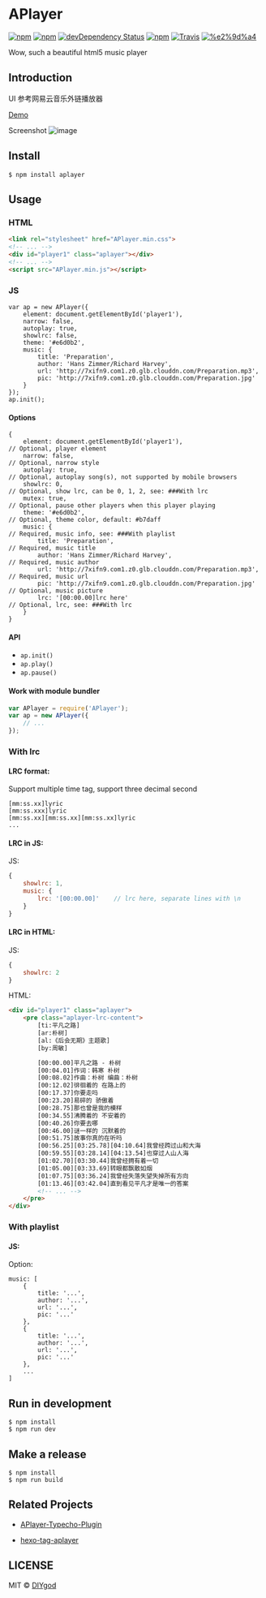 # APlayer

[![npm](https://img.shields.io/npm/v/aplayer.svg?style=flat-square)](https://www.npmjs.com/package/aplayer)
[![npm](https://img.shields.io/npm/l/aplayer.svg?style=flat-square)](https://www.npmjs.com/package/aplayer)
[![devDependency Status](https://img.shields.io/david/dev/DIYgod/aplayer.svg?style=flat-square)](https://david-dm.org/DIYgod/APlayer#info=devDependencies)
[![npm](https://img.shields.io/npm/dt/aplayer.svg?style=flat-square)](https://www.npmjs.com/package/aplayer)
[![Travis](https://img.shields.io/travis/DIYgod/APlayer.svg?style=flat-square)](https://travis-ci.org/DIYgod/APlayer)
[![%e2%9d%a4](https://img.shields.io/badge/made%20with-%e2%9d%a4-ff69b4.svg?style=flat-square)](https://www.anotherhome.net/)

Wow, such a beautiful html5 music player

## Introduction

UI 参考网易云音乐外链播放器

[Demo](https://www.anotherhome.net/file/APlayer)

Screenshot
![image](https://i.imgur.com/JDrJXCr.png)

## Install

```
$ npm install aplayer
```

## Usage

### HTML

```HTML
<link rel="stylesheet" href="APlayer.min.css">
<!-- ... -->
<div id="player1" class="aplayer"></div>
<!-- ... -->
<script src="APlayer.min.js"></script>
```

### JS

```JS
var ap = new APlayer({
    element: document.getElementById('player1'),
    narrow: false,
    autoplay: true,
    showlrc: false,
    theme: '#e6d0b2',
    music: {
        title: 'Preparation',
        author: 'Hans Zimmer/Richard Harvey',
        url: 'http://7xifn9.com1.z0.glb.clouddn.com/Preparation.mp3',
        pic: 'http://7xifn9.com1.z0.glb.clouddn.com/Preparation.jpg'
    }
});
ap.init();
```

#### Options

```JS
{
    element: document.getElementById('player1'),                       // Optional, player element
    narrow: false,                                                     // Optional, narrow style
    autoplay: true,                                                    // Optional, autoplay song(s), not supported by mobile browsers
    showlrc: 0,                                                        // Optional, show lrc, can be 0, 1, 2, see: ###With lrc
    mutex: true,                                                       // Optional, pause other players when this player playing
    theme: '#e6d0b2',                                                  // Optional, theme color, default: #b7daff
    music: {                                                           // Required, music info, see: ###With playlist
        title: 'Preparation',                                          // Required, music title
        author: 'Hans Zimmer/Richard Harvey',                          // Required, music author
        url: 'http://7xifn9.com1.z0.glb.clouddn.com/Preparation.mp3',  // Required, music url
        pic: 'http://7xifn9.com1.z0.glb.clouddn.com/Preparation.jpg'   // Optional, music picture
        lrc: '[00:00.00]lrc here'                                      // Optional, lrc, see: ###With lrc
    }
}
```

#### API

+ `ap.init()`
+ `ap.play()`
+ `ap.pause()`

#### Work with module bundler

```js
var APlayer = require('APlayer');
var ap = new APlayer({
    // ...
});
```

### With lrc

#### LRC format:

Support multiple time tag, support three decimal second

```
[mm:ss.xx]lyric
[mm:ss.xxx]lyric
[mm:ss.xx][mm:ss.xx][mm:ss.xx]lyric
...
```

#### LRC in JS:

JS:

```js
{
    showlrc: 1,
    music: {
        lrc: '[00:00.00]'    // lrc here, separate lines with \n
    }
}
```

#### LRC in HTML:

JS:

```js
{
    showlrc: 2
}
```

HTML:

```HTML
<div id="player1" class="aplayer">
    <pre class="aplayer-lrc-content">
        [ti:平凡之路]
        [ar:朴树]
        [al:《后会无期》主题歌]
        [by:周敏]

        [00:00.00]平凡之路 - 朴树
        [00:04.01]作词：韩寒 朴树
        [00:08.02]作曲：朴树 编曲：朴树
        [00:12.02]徘徊着的 在路上的
        [00:17.37]你要走吗
        [00:23.20]易碎的 骄傲着
        [00:28.75]那也曾是我的模样
        [00:34.55]沸腾着的 不安着的
        [00:40.26]你要去哪
        [00:46.00]谜一样的 沉默着的
        [00:51.75]故事你真的在听吗
        [00:56.25][03:25.78][04:10.64]我曾经跨过山和大海
        [00:59.55][03:28.14][04:13.54]也穿过人山人海
        [01:02.70][03:30.44]我曾经拥有着一切
        [01:05.00][03:33.69]转眼都飘散如烟
        [01:07.75][03:36.24]我曾经失落失望失掉所有方向
        [01:13.46][03:42.04]直到看见平凡才是唯一的答案
        <!-- ... -->
    </pre>
</div>
```

### With playlist

#### JS:

Option:

```JS
music: [
    {
        title: '...',
        author: '...',
        url: '...',
        pic: '...'
    },
    {
        title: '...',
        author: '...',
        url: '...',
        pic: '...'
    },
    ...
]
```

## Run in development

```
$ npm install
$ npm run dev
```

## Make a release

```
$ npm install
$ npm run build
```

## Related Projects

+ [APlayer-Typecho-Plugin](https://github.com/zgq354/APlayer-Typecho-Plugin)

+ [hexo-tag-aplayer](https://github.com/grzhan/hexo-tag-aplayer)


## LICENSE

MIT © [DIYgod](http://github.com/DIYgod)